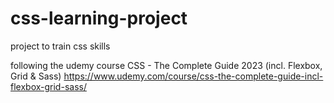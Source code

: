 # css-learning-project
project to train css skills

following the udemy course CSS - The Complete Guide 2023 (incl. Flexbox, Grid & Sass) https://www.udemy.com/course/css-the-complete-guide-incl-flexbox-grid-sass/
